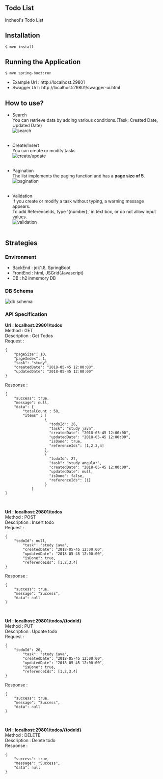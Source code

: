 ## Todo List
Incheol's Todo List

## Installation
```
$ mvn install
```

## Running the Application
```
$ mvn spring-boot:run
```

- Example Url : http://localhost:29801
- Swagger Url : http://localhost:29801/swagger-ui.html

## How to use?
- Search<br/>
You can retrieve data by adding various conditions.(Task, Created Date, Updated Date)<br/>
![search](http://pomelowholesale.net/css/images/incheol/search.png)<br/><br/>

- Create/Insert<br/>
You can create or modify tasks.<br/>
![create/update](http://pomelowholesale.net/css/images/incheol/create.png)<br/><br/>

- Pagination<br/>
The list implements the paging function and has a **page size of 5**.<br/>
![pagination](http://pomelowholesale.net/css/images/incheol/paging.png)<br/><br/>

- Validation <br/>
If you create or modify a task without typing, a warning message appears. <br/>
To add ReferenceIds, type '{number},' in text box, or do not allow input values.<br/>
![validation](http://pomelowholesale.net/css/images/incheol/validation.png)<br/><br/>

## Strategies

### Environment
- BackEnd : jdk1.8, SpringBoot
- FrontEnd : html, JSGrid(Javascript)
- DB : h2 inmemory DB

### DB Schema
![db schema](http://pomelowholesale.net/css/images/incheol/erd.png)


### API Specification

**Url : localhost:29801/todos <br />**
Method : GET <br />
Description : Get Todos <br />
Request : 
```
{
	"pageSize": 10,
	"pageIndex": 1,
	"task": "study",
	"createdDate": "2018-05-45 12:00:00",
	"updatedDate": "2018-05-45 12:00:00"
}
```
Response :
```
{
	"success": true,
	"message": null,
	"data": {
		"totalCount : 50,
		"items" : [
			      {
				    "todoId": 26,
				    "task": "study java",
				    "createdDate": "2018-05-45 12:00:00",
				    "updatedDate": "2018-05-45 12:00:00",
				    "isDone": true,
				    "referenceIds": [1,2,3,4]
			      },
			      {
				    "todoId": 27,
				    "task": "study angular",
				    "createdDate": "2018-05-45 12:00:00",
				    "updatedDate": null,
				    "isDone": false,
				    "referenceIds": [1]
			      }
		    ]
}
```
<br />

**Url : localhost:29801/todos <br />**
Method : POST <br />
Description : Insert todo <br />
Request : 
```
{
	"todoId": null,
        "task": "study java",
        "createdDate": "2018-05-45 12:00:00",
        "updatedDate": "2018-05-45 12:00:00",
        "isDone": true,
    	"referenceIds": [1,2,3,4]
}
```
Response :
```
{
	"success": true,
	"message": "Success",
	"data": null
}
```
<br />

**Url : localhost:29801/todos/{todoId} <br />**
Method : PUT <br />
Description : Update todo <br />
Request : 
```
{
	"todoId": 26,
        "task": "study java",
        "createdDate": "2018-05-45 12:00:00",
        "updatedDate": "2018-05-45 12:00:00",
        "isDone": true,
    	"referenceIds": [1,2,3,4]
}
```
Response :
```
{
	"success": true,
	"message": "Success",
	"data": null
}
```
<br />

**Url : localhost:29801/todos/{todoId} <br />**
Method : DELETE <br />
Description : Delete todo <br />
Response :
```
{
	"success": true,
	"message": "Success",
	"data": null
}
```






